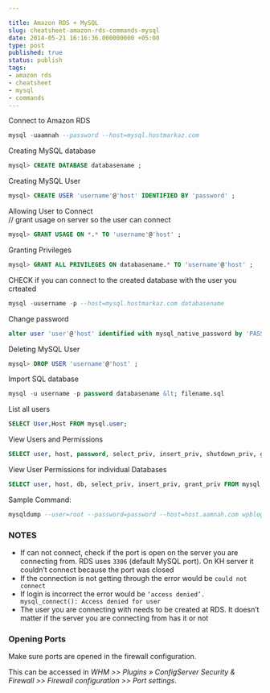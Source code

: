```yaml
---

title: Amazon RDS + MySQL
slug: cheatsheet-amazon-rds-commands-mysql
date: 2014-05-21 16:16:36.000000000 +05:00
type: post
published: true
status: publish
tags:
- amazon rds
- cheatsheet
- mysql
- commands
---
```


Connect to Amazon RDS<br />

```sql
mysql -uaamnah --password --host=mysql.hostmarkaz.com
```

Creating MySQL database<br />

```sql
mysql> CREATE DATABASE databasename ;
```

Creating MySQL User<br />

```sql
mysql> CREATE USER 'username'@'host' IDENTIFIED BY 'password' ;
```

Allowing User to Connect<br />
// grant usage on server so the user can connect<br />

```sql
mysql> GRANT USAGE ON *.* TO 'username'@'host' ;
```

Granting Privileges<br />

```sql
mysql> GRANT ALL PRIVILEGES ON databasename.* TO 'username'@'host' ;
```

CHECK if you can connect to the created database with the user you crteated<br />

```sql
mysql -uusername -p --host=mysql.hostmarkaz.com databasename
```

Change password

```sql
alter user 'user'@'host' identified with mysql_native_password by 'PASSWORD';
```

Deleting MySQL User<br />

```sql
mysql> DROP USER 'username'@'host' ;
```

Import SQL database<br />

```sql
mysql -u username -p password databasename &lt; filename.sql
```

List all users<br />

```sql
SELECT User,Host FROM mysql.user;
```

View Users and Permissions<br />

```sql
SELECT user, host, password, select_priv, insert_priv, shutdown_priv, grant_priv FROM mysql.user
```

View User Permissions for individual Databases<br />

```sql
SELECT user, host, db, select_priv, insert_priv, grant_priv FROM mysql.db
```

Sample Command:<br />

```sql
mysqldump --user=root --password=password --host=host.aamnah.com wpblog | mysql --host=host.hostmarkaz.com --user=aamnah --password=password wpblog
```

### NOTES

- If can not connect, check if the port is open on the server you are connecting from. RDS uses `3306` (default MySQL port). On KH server it couldn’t connect because the port was closed
- If the connection is not getting through the error would be `could not connect`
- If login is incorrect the error would be `‘access denied’. mysql_connect(): Access denied for user`
- The user you are connecting with needs to be created at RDS. It doesn’t matter if the server you are connecting from has it or not

### Opening Ports

Make sure ports are opened in the firewall configuration.

This can be accessed in _WHM >> Plugins » ConfigServer Security &amp; Firewall >> Firewall configuration >> Port settings_.
